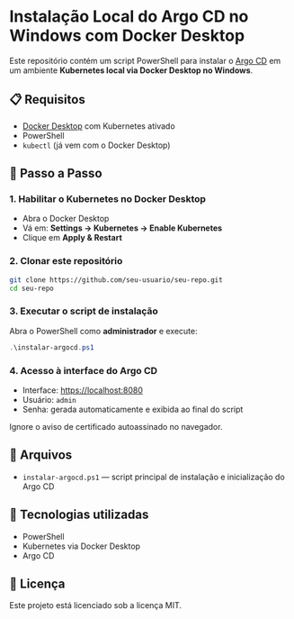 # Instalação Local do Argo CD no Windows com Docker Desktop

Este repositório contém um script PowerShell para instalar o [Argo CD](https://argo-cd.readthedocs.io/) em um ambiente **Kubernetes local via Docker Desktop no Windows**.

## 📋 Requisitos

- [Docker Desktop](https://www.docker.com/products/docker-desktop/) com Kubernetes ativado
- PowerShell
- `kubectl` (já vem com o Docker Desktop)

## 🚀 Passo a Passo

### 1. Habilitar o Kubernetes no Docker Desktop

- Abra o Docker Desktop
- Vá em: **Settings → Kubernetes → Enable Kubernetes**
- Clique em **Apply & Restart**

### 2. Clonar este repositório

```bash
git clone https://github.com/seu-usuario/seu-repo.git
cd seu-repo
```

### 3. Executar o script de instalação

Abra o PowerShell como **administrador** e execute:

```powershell
.\instalar-argocd.ps1
```

### 4. Acesso à interface do Argo CD

- Interface: [https://localhost:8080](https://localhost:8080)
- Usuário: `admin`
- Senha: gerada automaticamente e exibida ao final do script

Ignore o aviso de certificado autoassinado no navegador.

## 📁 Arquivos

- `instalar-argocd.ps1` — script principal de instalação e inicialização do Argo CD

## 🧩 Tecnologias utilizadas

- PowerShell
- Kubernetes via Docker Desktop
- Argo CD

## 📄 Licença

Este projeto está licenciado sob a licença MIT.
